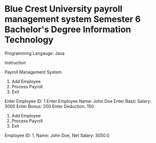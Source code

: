 Blue Crest University
payroll management system
Semester 6
Bachelor's Degree Information Technology
=========================================

Programming Langauge: Java

Instruction


Payroll Management System

1. Add Employee
2. Process Payroll
3. Exit

Enter Employee ID: 1
Enter Employee Name: John Doe
Enter Basic Salary: 3000
Enter Bonus: 200
Enter Deduction: 150

1. Add Employee
2. Process Payroll
3. Exit

Employee ID: 1, Name: John Doe, Net Salary: 3050.0
